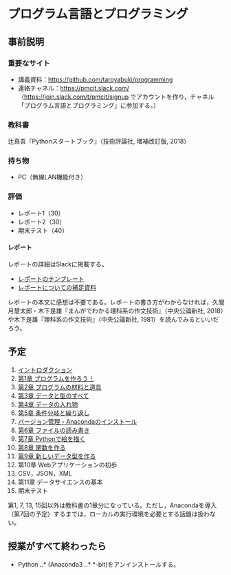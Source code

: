 # プログラム言語とプログラミング

## 事前説明

### 重要なサイト

* 講義資料：https://github.com/taroyabuki/programming
* 連絡チャネル：https://pmcit.slack.com/ （https://join.slack.com/t/pmcit/signup でアカウントを作り，チャネル「プログラム言語とプログラミング」に参加する。）

### 教科書

辻真吾『Pythonスタートブック』（技術評論社, 増補改訂版, 2018）

### 持ち物

* PC（無線LAN機能付き）

### 評価

* レポート1（30）
* レポート2（30）
* 期末テスト（40）

#### レポート

レポートの詳細はSlackに掲載する。

* [レポートのテンプレート](template.docx)
* [レポートについての補足資料](reportxy.md)

レポートの本文に感想は不要である。レポートの書き方がわからなければ，久間月慧太郎・木下是雄『まんがでわかる理科系の作文技術』（中央公論新社, 2018）や木下是雄『理科系の作文技術』（中央公論新社, 1981）を読んでみるといいだろう。

## 予定

1. [イントロダクション](00_introduction.md)
1. [第1章 プログラムを作ろう！](01_helloworld.md)
1. [第2章 プログラムの材料と道具](02_functions.md)
1. [第3章 データと型のすべて](03_object.md)
1. [第4章 データの入れ物](04_collections.md)
1. [第5章 条件分岐と繰り返し](05_structure.md)
1. [バージョン管理・Anacondaのインストール](vcs.md)
1. [第6章 ファイルの読み書き](06_file.md)
1. [第7章 Pythonで絵を描く](07_drawing.md)
1. [第8章 関数を作る](08_function.md)
1. [第9章 新しいデータ型を作る](09_class.md)
1. 第10章 Webアプリケーションの初歩
1. CSV，JSON，XML
1. 第11章 データサイエンスの基本
1. 期末テスト

第1, 7, 13, 15回以外は教科書の1章分になっている。ただし，Anacondaを導入（第7回の予定）するまでは，ローカルの実行環境を必要とする話題は扱わない。

## 授業がすべて終わったら

* Python *.*.* (Anaconda3 *.*.* *-bit)をアンインストールする。
